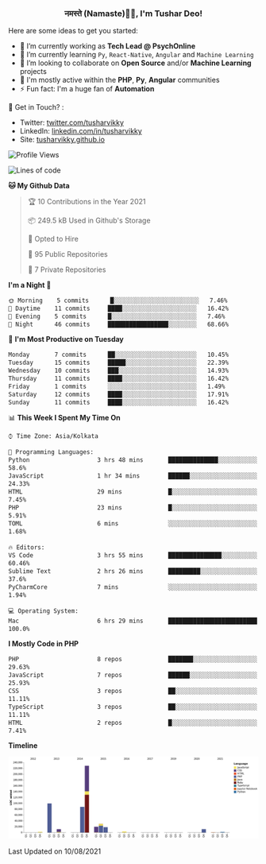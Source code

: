 <h3 align="center">नमस्ते (Namaste)🙏🏻, I'm Tushar Deo!</h3>

Here are some ideas to get you started:

- 🔭 I’m currently working as **Tech Lead @ PsychOnline**
- 🌱 I’m currently learning `Py`, `React-Native`, `Angular` and `Machine Learning`
- 👯 I’m looking to collaborate on **Open Source** and/or **Machine Learning** projects
- 💬 I'm mostly active within the **PHP**, **Py**, **Angular** communities
- ⚡ Fun fact: I'm a huge fan of **Automation**

📣 Get in Touch? :
- Twitter: [twitter.com/tusharvikky](https://twitter.com/tusharvikky)
- LinkedIn: [linkedin.com/in/tusharvikky](https://www.linkedin.com/in/tusharvikky/)
- Site: [tusharvikky.github.io](https://tusharvikky.github.io/)

<!--START_SECTION:waka-->
![Profile Views](http://img.shields.io/badge/Profile%20Views-0-blue)

![Lines of code](https://img.shields.io/badge/From%20Hello%20World%20I%27ve%20Written-514771%20lines%20of%20code-blue)

**🐱 My Github Data** 

> 🏆 10 Contributions in the Year 2021
 > 
> 📦 249.5 kB Used in Github's Storage 
 > 
> 💼 Opted to Hire
 > 
> 📜 95 Public Repositories 
 > 
> 🔑 7 Private Repositories  
 > 
**I'm a Night 🦉** 

```text
🌞 Morning    5 commits      █░░░░░░░░░░░░░░░░░░░░░░░░   7.46% 
🌆 Daytime    11 commits     ████░░░░░░░░░░░░░░░░░░░░░   16.42% 
🌃 Evening    5 commits      █░░░░░░░░░░░░░░░░░░░░░░░░   7.46% 
🌙 Night      46 commits     █████████████████░░░░░░░░   68.66%

```
📅 **I'm Most Productive on Tuesday** 

```text
Monday       7 commits      ██░░░░░░░░░░░░░░░░░░░░░░░   10.45% 
Tuesday      15 commits     █████░░░░░░░░░░░░░░░░░░░░   22.39% 
Wednesday    10 commits     ███░░░░░░░░░░░░░░░░░░░░░░   14.93% 
Thursday     11 commits     ████░░░░░░░░░░░░░░░░░░░░░   16.42% 
Friday       1 commits      ░░░░░░░░░░░░░░░░░░░░░░░░░   1.49% 
Saturday     12 commits     ████░░░░░░░░░░░░░░░░░░░░░   17.91% 
Sunday       11 commits     ████░░░░░░░░░░░░░░░░░░░░░   16.42%

```


📊 **This Week I Spent My Time On** 

```text
⌚︎ Time Zone: Asia/Kolkata

💬 Programming Languages: 
Python                   3 hrs 48 mins       ██████████████░░░░░░░░░░░   58.6% 
JavaScript               1 hr 34 mins        ██████░░░░░░░░░░░░░░░░░░░   24.33% 
HTML                     29 mins             █░░░░░░░░░░░░░░░░░░░░░░░░   7.45% 
PHP                      23 mins             █░░░░░░░░░░░░░░░░░░░░░░░░   5.91% 
TOML                     6 mins              ░░░░░░░░░░░░░░░░░░░░░░░░░   1.68%

🔥 Editors: 
VS Code                  3 hrs 55 mins       ███████████████░░░░░░░░░░   60.46% 
Sublime Text             2 hrs 26 mins       █████████░░░░░░░░░░░░░░░░   37.6% 
PyCharmCore              7 mins              ░░░░░░░░░░░░░░░░░░░░░░░░░   1.94%

💻 Operating System: 
Mac                      6 hrs 29 mins       █████████████████████████   100.0%

```

**I Mostly Code in PHP** 

```text
PHP                      8 repos             ███████░░░░░░░░░░░░░░░░░░   29.63% 
JavaScript               7 repos             ██████░░░░░░░░░░░░░░░░░░░   25.93% 
CSS                      3 repos             ██░░░░░░░░░░░░░░░░░░░░░░░   11.11% 
TypeScript               3 repos             ██░░░░░░░░░░░░░░░░░░░░░░░   11.11% 
HTML                     2 repos             █░░░░░░░░░░░░░░░░░░░░░░░░   7.41%

```


**Timeline**

![Chart not found](https://raw.githubusercontent.com/tusharvikky/tusharvikky/master/charts/bar_graph.png) 


 Last Updated on 10/08/2021
<!--END_SECTION:waka-->

